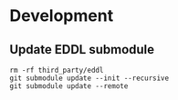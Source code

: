 # Development 


## Update EDDL submodule
```
rm -rf third_party/eddl
git submodule update --init --recursive
git submodule update --remote
```
